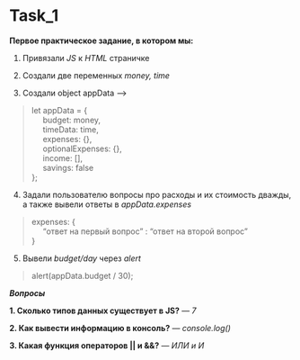 # Task_1

**Первое практическое задание, в котором мы:**

1) Привязали _JS_ к _HTML_ страничке

2) Создали две переменных _money, time_

3) Создали object appData --> 

> let appData = {
> <br>&nbsp;&nbsp;&nbsp;&nbsp; budget: money, 
> <br>&nbsp;&nbsp;&nbsp;&nbsp; timeData: time, 
> <br>&nbsp;&nbsp;&nbsp;&nbsp; expenses: {},
> <br>&nbsp;&nbsp;&nbsp;&nbsp; optionalExpenses: {}, 
> <br>&nbsp;&nbsp;&nbsp;&nbsp; income: [], 
> <br>&nbsp;&nbsp;&nbsp;&nbsp; savings: false
> <br>};

4) Задали пользователю вопросы про расходы и их стоимость дважды, а также вывели ответы в _appData.expenses_

> expenses: {
> <br>&nbsp;&nbsp;&nbsp;&nbsp; “ответ на первый вопрос” : “ответ на второй вопрос”
> <br> }

5) Вывели _budget/day_ через _alert_

> alert(appData.budget / 30);

_**Вопросы**_

**1. Сколько типов данных существует в JS?** _— 7_

**2. Как вывести информацию в консоль?** _— console.log()_

**3. Какая функция операторов || и &&?** _— ИЛИ и И_
